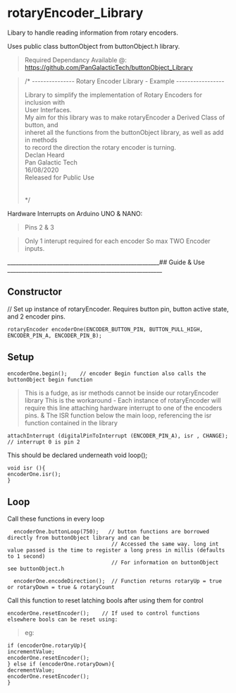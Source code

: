 # rotaryEncoder_Library
 Libary to handle reading information from rotary encoders.
 
 
Uses public class buttonObject from buttonObject.h library.   

> Required Dependancy Available @: https://github.com/PanGalacticTech/buttonObject_Library  
 
 
 
> 
> /* --------------- Rotary Encoder Library - Example -----------------
>   
>   Library to simplify the implementation of Rotary Encoders for inclusion with <br>
>   User Interfaces. <br>
>   My aim for this library was to make rotaryEncoder a Derived Class of button, and <br>
>   inheret all the functions from the buttonObject library, as well as add in methods <br>
>   to record the direction the rotary encoder is turning. <br>
>   Declan Heard  <br>
>   Pan Galactic Tech   <br>
>   16/08/2020   <br>
>   Released for Public Use   <br>
>    <br>
>     <br>
> */
 
Hardware Interrupts
on Arduino UNO & NANO:
> Pins 2 & 3
 
> Only 1 interupt required for each encoder 
> So max TWO Encoder inputs.


______________________________________________________## Guide & Use _______________________________________________________

## Constructor 

// Set up instance of rotaryEncoder. Requires button pin, button active state, and 2 encoder pins.

`rotaryEncoder encoderOne(ENCODER_BUTTON_PIN, BUTTON_PULL_HIGH, ENCODER_PIN_A, ENCODER_PIN_B);  `


## Setup

 `encoderOne.begin();    // encoder Begin function also calls the buttonObject begin function`


> This is a fudge, as isr methods cannot be inside our rotaryEncoder library
> This is the workaround - Each instance of rotaryEncoder will require this line attaching 
> hardware interrupt to one of the encoders pins.
> & The ISR function below the main loop, referencing the isr function contained in the library

 `attachInterrupt (digitalPinToInterrupt (ENCODER_PIN_A), isr , CHANGE);   // interrupt 0 is pin 2`


This should be declared underneath void loop();

```
void isr (){
encoderOne.isr();  
}
```



## Loop

Call these functions in every loop
```
  encoderOne.buttonLoop(750);   // button functions are borrowed directly from buttonObject library and can be
                                 // Accessed the same way. long int value passed is the time to register a long press in millis (defaults to 1 second)
                                 // For information on buttonObject see buttonObject.h

  encoderOne.encodeDirection();  // Function returns rotaryUp = true or rotaryDown = true & rotaryCount
```  

Call this function to reset latching bools after using them for control
                                  
  `encoderOne.resetEncoder();    // If used to control functions elsewhere bools can be reset using:   `                       


> eg:
```
if (encoderOne.rotaryUp){
incrementValue;
encoderOne.resetEncoder();    
} else if (encoderOne.rotaryDown){
decrementValue;
encoderOne.resetEncoder();
}
```


